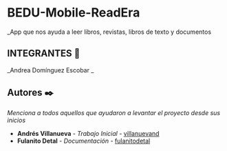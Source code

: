 # BEDU-Mobile-ReadEra



_App que nos ayuda a leer libros, revistas, libros de texto y documentos

## INTEGRANTES 🚀

_Andrea Domínguez Escobar
_


## Autores ✒️

_Menciona a todos aquellos que ayudaron a levantar el proyecto desde sus inicios_

* **Andrés Villanueva** - *Trabajo Inicial* - [villanuevand](https://github.com/villanuevand)
* **Fulanito Detal** - *Documentación* - [fulanitodetal](#fulanito-de-tal)



